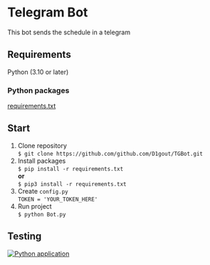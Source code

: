 # Telegram Bot
This bot sends the schedule in a telegram
## Requirements
Python (3.10 or later)
### Python packages 
[requirements.txt](https://github.com/D1gout/TGBot/blob/main/requirements.txt)
## Start
1. Clone repository
<br>`$ git clone https://github.com/github.com/D1gout/TGBot.git`
2. Install packages
<br>`$ pip install -r requirements.txt`
<br><strong>or</strong>
<br>`$ pip3 install -r requirements.txt`
4. Create `config.py`
<br>`TOKEN = 'YOUR_TOKEN_HERE'`
6. Run project
<br>`$ python Bot.py`
## Testing
[![Python application](https://github.com/D1gout/TGBot/actions/workflows/python-app.yml/badge.svg)](https://github.com/D1gout/TGBot/actions/workflows/python-app.yml)
